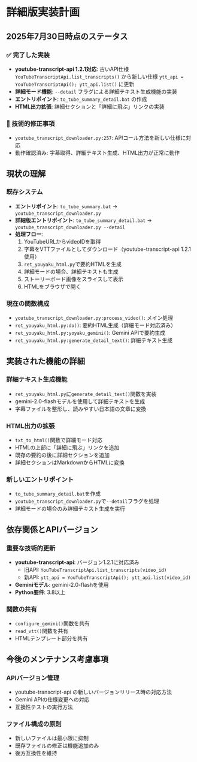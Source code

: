# 詳細版実装計画

## 2025年7月30日時点のステータス

### ✅ 完了した実装
- **youtube-transcript-api 1.2.1対応**: 古いAPI仕様 `YouTubeTranscriptApi.list_transcripts()` から新しい仕様 `ytt_api = YouTubeTranscriptApi(); ytt_api.list()` に更新
- **詳細モード機能**: `--detail` フラグによる詳細テキスト生成機能の実装
- **エントリポイント**: `to_tube_summary_detail.bat` の作成
- **HTML出力拡張**: 詳細セクションと「詳細に飛ぶ」リンクの実装

### 🔧 技術的修正事項
- `youtube_transcript_downloader.py:257`: APIコール方法を新しい仕様に対応
- 動作確認済み: 字幕取得、詳細テキスト生成、HTML出力が正常に動作

## 現状の理解

### 既存システム
- **エントリポイント**: `to_tube_summary.bat` → `youtube_transcript_downloader.py`
- **詳細版エントリポイント**: `to_tube_summary_detail.bat` → `youtube_transcript_downloader.py --detail`
- **処理フロー**:
  1. YouTubeURLからvideoIDを取得
  2. 字幕をVTTファイルとしてダウンロード（youtube-transcript-api 1.2.1使用）
  3. `ret_youyaku_html.py`で要約HTMLを生成
  4. 詳細モードの場合、詳細テキストも生成
  5. ストーリーボード画像をスライスして表示
  6. HTMLをブラウザで開く

### 現在の関数構成
- `youtube_transcript_downloader.py:process_video()`: メイン処理
- `ret_youyaku_html.py:do()`: 要約HTML生成（詳細モード対応済み）
- `ret_youyaku_html.py:yoyaku_gemini()`: Gemini APIで要約生成
- `ret_youyaku_html.py:generate_detail_text()`: 詳細テキスト生成

## 実装された機能の詳細

### 詳細テキスト生成機能
- `ret_youyaku_html.py`に`generate_detail_text()`関数を実装
- gemini-2.0-flashモデルを使用して詳細テキストを生成
- 字幕ファイルを整形し、読みやすい日本語の文章に変換

### HTML出力の拡張
- `txt_to_html()`関数で詳細モード対応
- HTMLの上部に「詳細に飛ぶ」リンクを追加
- 既存の要約の後に詳細セクションを追加
- 詳細セクションはMarkdownからHTMLに変換

### 新しいエントリポイント
- `to_tube_summary_detail.bat`を作成
- `youtube_transcript_downloader.py`で`--detail`フラグを処理
- 詳細モードの場合のみ詳細テキスト生成を実行

## 依存関係とAPIバージョン

### 重要な技術的更新
- **youtube-transcript-api**: バージョン1.2.1に対応済み
  - 旧API: `YouTubeTranscriptApi.list_transcripts(video_id)`
  - 新API: `ytt_api = YouTubeTranscriptApi(); ytt_api.list(video_id)`
- **Geminiモデル**: gemini-2.0-flashを使用
- **Python要件**: 3.8以上

### 関数の共有
- `configure_gemini()`関数を共有
- `read_vtt()`関数を共有
- HTMLテンプレート部分を共有

## 今後のメンテナンス考慮事項

### APIバージョン管理
- youtube-transcript-api の新しいバージョンリリース時の対応方法
- Gemini APIの仕様変更への対応
- 互換性テストの実行方法

### ファイル構成の原則
- 新しいファイルは最小限に抑制
- 既存ファイルの修正は機能追加のみ
- 後方互換性を維持